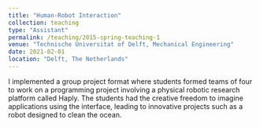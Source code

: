 ```yaml
---
title: "Human-Robot Interaction"
collection: teaching
type: "Assistant"
permalink: /teaching/2015-spring-teaching-1
venue: "Technische Universitat of Delft, Mechanical Engineering"
date: 2021-02-01
location: "Delft, The Netherlands"
---
```


I implemented a group project format where students formed teams of four to work on a programming project involving a physical robotic research platform called Haply. The students had the creative freedom to imagine applications using the interface, leading to innovative projects such as a robot designed to clean the ocean.


